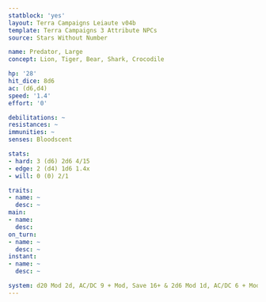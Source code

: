 ```yaml
---
statblock: 'yes'
layout: Terra Campaigns Leiaute v04b
template: Terra Campaigns 3 Attribute NPCs
source: Stars Without Number

name: Predator, Large
concept: Lion, Tiger, Bear, Shark, Crocodile

hp: '28'
hit_dice: 8d6
ac: (d6,d4)
speed: '1.4'
effort: '0'

debilitations: ~
resistances: ~
immunities: ~
senses: Bloodscent

stats:
- hard: 3 (d6) 2d6 4/15
- edge: 2 (d4) 1d6 1.4x
- will: 0 (0) 2/1

traits:
- name: ~
  desc: ~
main:
- name: 
  desc: 
on_turn:
- name: ~
  desc: ~
instant:
- name: ~
  desc: ~

system: d20 Mod 2d, AC/DC 9 + Mod, Save 16+ & 2d6 Mod 1d, AC/DC 6 + Mod
---
```

